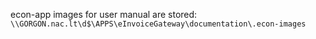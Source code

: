  econ-app images for user manual are stored:
 `\\GORGON.nac.lt\d$\APPS\eInvoiceGateway\documentation\.econ-images`
